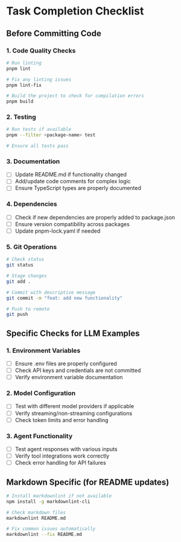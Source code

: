 # Task Completion Checklist

## Before Committing Code

### 1. Code Quality Checks
```bash
# Run linting
pnpm lint

# Fix any linting issues
pnpm lint-fix

# Build the project to check for compilation errors
pnpm build
```

### 2. Testing
```bash
# Run tests if available
pnpm --filter <package-name> test

# Ensure all tests pass
```

### 3. Documentation
- [ ] Update README.md if functionality changed
- [ ] Add/update code comments for complex logic
- [ ] Ensure TypeScript types are properly documented

### 4. Dependencies
- [ ] Check if new dependencies are properly added to package.json
- [ ] Ensure version compatibility across packages
- [ ] Update pnpm-lock.yaml if needed

### 5. Git Operations
```bash
# Check status
git status

# Stage changes
git add .

# Commit with descriptive message
git commit -m "feat: add new functionality"

# Push to remote
git push
```

## Specific Checks for LLM Examples

### 1. Environment Variables
- [ ] Ensure .env files are properly configured
- [ ] Check API keys and credentials are not committed
- [ ] Verify environment variable documentation

### 2. Model Configuration
- [ ] Test with different model providers if applicable
- [ ] Verify streaming/non-streaming configurations
- [ ] Check token limits and error handling

### 3. Agent Functionality
- [ ] Test agent responses with various inputs
- [ ] Verify tool integrations work correctly
- [ ] Check error handling for API failures

## Markdown Specific (for README updates)
```bash
# Install markdownlint if not available
npm install -g markdownlint-cli

# Check markdown files
markdownlint README.md

# Fix common issues automatically
markdownlint --fix README.md
```